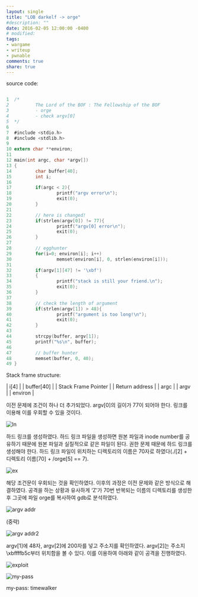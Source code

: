 ```yaml
---
layout: single
title: "LOB darkelf -> orge"
#description: ""
date: 2016-02-05 12:00:00 -0400
# modified: 
tags: 
- wargame
- writeup
- pwnable
comments: true
share: true
---
```


source code:

```c

1  ﻿/*
2          The Lord of the BOF : The Fellowship of the BOF
3          - orge
4          - check argv[0]
5  */
6  
7  #include <stdio.h>
8  #include <stdlib.h>
9  
10 extern char **environ;
11 
12 main(int argc, char *argv[])
13 {
14         char buffer[40];
15         int i;
16 
17         if(argc < 2){
18                 printf("argv error\n");
19                 exit(0);
20         }
21 
22         // here is changed!
23         if(strlen(argv[0]) != 77){
24                 printf("argv[0] error\n");
25                 exit(0);
26         }
27 
28         // egghunter
29         for(i=0; environ[i]; i++)
30                 memset(environ[i], 0, strlen(environ[i]));
31 
32         if(argv[1][47] != '\xbf')
33         {
34                 printf("stack is still your friend.\n");
35                 exit(0);
36         }
37 
38         // check the length of argument
39         if(strlen(argv[1]) > 48){
40                 printf("argument is too long!\n");
41                 exit(0);
42         }
43 
44         strcpy(buffer, argv[1]);
45         printf("%s\n", buffer);
46 
47         // buffer hunter
48         memset(buffer, 0, 40);
49 }

```

Stack frame structure:

| i[4] |
| buffer[40] |
| Stack Frame Pointer |
| Return address |
| argc |
| argv |
| environ |

이전 문제에 조건이 하나 더 추가되었다. argv[0]의 길이가 77이 되어야 한다. 링크를 이용해 이를 우회할 수 있을 것이다.

![ln]({{site.url}}{{site.baseurl}}/assets/images/2016-02-05-LOB-07/0.png)

하드 링크를 생성하였다. 하드 링크 파일을 생성하면 원본 파일과 inode number를 공유하기 때문에 원본 파일과 실질적으로 같은 파일이 된다. 권한 문제 때문에 하드 링크를 생성해야 한다. 하드 링크 파일이 위치하는 디렉토리의 이름은 70자로 하였다(./[2] + 디렉토리 이름[70] + /orge[5] == 7).

![ex]({{site.url}}{{site.baseurl}}/assets/images/2016-02-05-LOB-07/1.png)

해당 조건문이 우회되는 것을 확인하였다. 이후의 과정은 이전 문제와 같은 방식으로 해결하였다. 공격을 하는 상황과 유사하게 ‘Z’가 70번 반복되는 이름의 디렉토리를 생성한 후 그곳에 파일 orge를 복사하여 gdb로 분석하였다.

![argv addr]({{site.url}}{{site.baseurl}}/assets/images/2016-02-05-LOB-07/2.png)

(중략)

![argv addr2]({{site.url}}{{site.baseurl}}/assets/images/2016-02-05-LOB-07/3.png)

argv[1]에 48자, argv[2]에 200자를 넣고 주소지를 확인하였다. argv[2]는 주소지\xbffffb5c부터 위치함을 볼 수 있다. 이를 이용하여 아래와 같이 공격을 진행하였다.

![exploit]({{site.url}}{{site.baseurl}}/assets/images/2016-02-05-LOB-07/4.png)

![my-pass]({{site.url}}{{site.baseurl}}/assets/images/2016-02-05-LOB-07/5.png)

my-pass: timewalker
